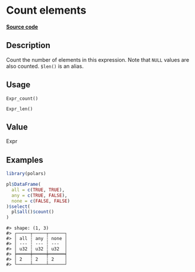 

# Count elements

[**Source code**](https://github.com/pola-rs/r-polars/tree/d562252dbb77de7e06ca3e6150d74a2c709763bc/R/after-wrappers.R#L20)

## Description

Count the number of elements in this expression. Note that
<code>NULL</code> values are also counted.
<code style="white-space: pre;">$len()</code> is an alias.

## Usage

<pre><code class='language-R'>Expr_count()

Expr_len()
</code></pre>

## Value

Expr

## Examples

``` r
library(polars)

pl$DataFrame(
  all = c(TRUE, TRUE),
  any = c(TRUE, FALSE),
  none = c(FALSE, FALSE)
)$select(
  pl$all()$count()
)
```

    #> shape: (1, 3)
    #> ┌─────┬─────┬──────┐
    #> │ all ┆ any ┆ none │
    #> │ --- ┆ --- ┆ ---  │
    #> │ u32 ┆ u32 ┆ u32  │
    #> ╞═════╪═════╪══════╡
    #> │ 2   ┆ 2   ┆ 2    │
    #> └─────┴─────┴──────┘
